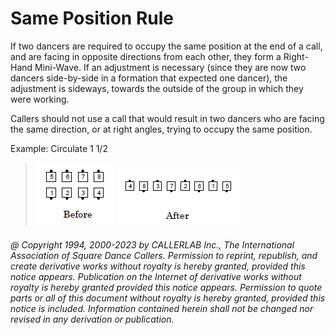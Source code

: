 
# Same Position Rule

If two dancers are required to occupy the same position at the end of a call, 
and are facing in opposite directions
from each other, they form a Right-Hand Mini-Wave. If an adjustment is necessary 
(since they are now two dancers side-by-side in a formation that expected one dancer), 
the adjustment is sideways, towards the outside of
the group in which they were working.

Callers should not use a call that would result in two dancers who are facing the same direction, 
or at right angles, trying to occupy the same position.

Example: Circulate 1 1/2

> 
> ![alt](same_position_rule_1.png)
> ![alt](same_position_rule_2.png)
> 

###### @ Copyright 1994, 2000-2023 by CALLERLAB Inc., The International Association of Square Dance Callers. Permission to reprint, republish, and create derivative works without royalty is hereby granted, provided this notice appears. Publication on the Internet of derivative works without royalty is hereby granted provided this notice appears. Permission to quote parts or all of this document without royalty is hereby granted, provided this notice is included. Information contained herein shall not be changed nor revised in any derivation or publication.
